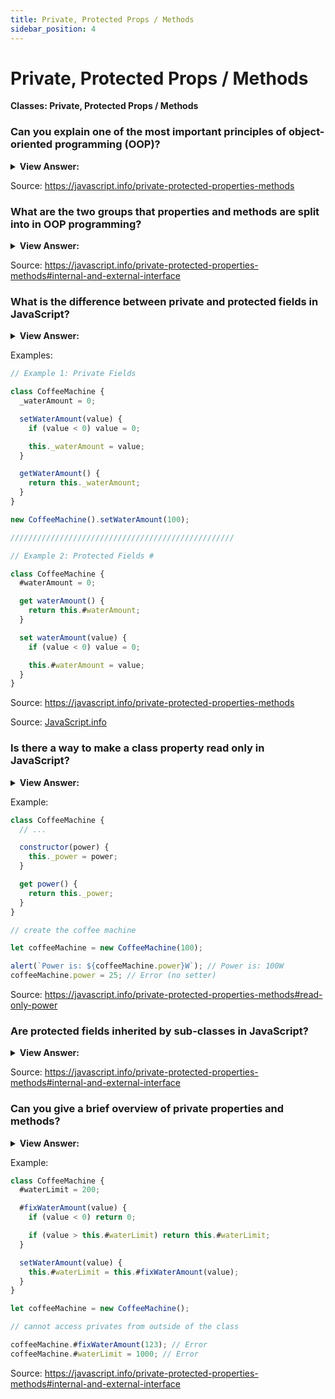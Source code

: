 ```yaml
---
title: Private, Protected Props / Methods
sidebar_position: 4
---
```


# Private, Protected Props / Methods

**Classes: Private, Protected Props / Methods**

<head>
  <title>Private, Protected Props / Methods - JavaScript Interview Questions</title>
  <meta charSet="utf-8" />
</head>

### Can you explain one of the most important principles of object-oriented programming (OOP)?

<details>
  <summary><strong>View Answer:</strong></summary>
  <div>
  <div><strong>Interview Response:</strong> One of the most important principles of object-oriented programming is delimiting (separating) internal interface from the external one.
</div>
  </div>
</details>

Source: <https://javascript.info/private-protected-properties-methods>

### What are the two groups that properties and methods are split into in OOP programming?

<details>
  <summary><strong>View Answer:</strong></summary>
  <div>
  <div><strong>Interview Response:</strong> In object-oriented programming properties and methods are split into the internal and external interfaces. The internal interface is methods and properties inside of a class that are accessible within the class, but not outside of it. The external interface are properties and methods that are outside of the class, but still accessible.
</div>
  </div>
</details>

Source: <https://javascript.info/private-protected-properties-methods#internal-and-external-interface>

### What is the difference between private and protected fields in JavaScript?

<details>
  <summary><strong>View Answer:</strong></summary>
  <div>
  <div><strong>Interview Response:</strong> The main difference between private and protected fields is that private fields are supported at the language level and protected fields are not. Protected properties are usually prefixed with an underscore "_". That is not enforced on the language level, but there is a well-known convention between programmers that such properties and methods should not be accessed from the outside. Privates should start with #. They are only accessible from inside the class and currently have language level support (almost a standard). On the language level, # is a special sign that the field is private. We cannot access it from outside or from inheriting classes. It should be noted that private fields may require a Polyfill to account for older browsers.
</div>
  </div>
</details>

Examples:

```js
// Example 1: Private Fields

class CoffeeMachine {
  _waterAmount = 0;

  setWaterAmount(value) {
    if (value < 0) value = 0;

    this._waterAmount = value;
  }

  getWaterAmount() {
    return this._waterAmount;
  }
}

new CoffeeMachine().setWaterAmount(100);

//////////////////////////////////////////////////

// Example 2: Protected Fields #

class CoffeeMachine {
  #waterAmount = 0;

  get waterAmount() {
    return this.#waterAmount;
  }

  set waterAmount(value) {
    if (value < 0) value = 0;

    this.#waterAmount = value;
  }
}
```

Source: <https://javascript.info/private-protected-properties-methods>

Source: [JavaScript.info](https://javascript.info/private-protected-properties-methods#internal-and-external-interface)

### Is there a way to make a class property read only in JavaScript?

<details>
  <summary><strong>View Answer:</strong></summary>
  <div>
  <div><strong>Interview Response:</strong> Yes, this is possible by creating a getter and withdrawing the setter from the equation. This allows access to the value that was created at creation time, but it cannot be overridden after that point.
</div>
  </div>
</details>

Example:

```js
class CoffeeMachine {
  // ...

  constructor(power) {
    this._power = power;
  }

  get power() {
    return this._power;
  }
}

// create the coffee machine

let coffeeMachine = new CoffeeMachine(100);

alert(`Power is: ${coffeeMachine.power}W`); // Power is: 100W
coffeeMachine.power = 25; // Error (no setter)
```

Source: <https://javascript.info/private-protected-properties-methods#read-only-power>

### Are protected fields inherited by sub-classes in JavaScript?

<details>
  <summary><strong>View Answer:</strong></summary>
  <div>
  <div><strong>Interview Response:</strong> Yes, if we inherit from a parent classes then the inheriting class has access to protected fields. The same rules apply in the inheriting class as they do in the parent.
</div>
  </div>
</details>

Source: <https://javascript.info/private-protected-properties-methods#internal-and-external-interface>

### Can you give a brief overview of private properties and methods?

<details>
  <summary><strong>View Answer:</strong></summary>
  <div>
  <div><strong>Interview Response:</strong> Private methods and properties with the private # indicator is only accessible within a class. On the language level, # is a special sign that the field is private. We cannot access it from outside or from inheriting classes. Private fields do not conflict with public ones. We can have both private and public fields at the same time. Unlike protected ones, private fields are enforced by the language itself.
</div>
  </div>
</details>

Example:

```js
class CoffeeMachine {
  #waterLimit = 200;

  #fixWaterAmount(value) {
    if (value < 0) return 0;

    if (value > this.#waterLimit) return this.#waterLimit;
  }

  setWaterAmount(value) {
    this.#waterLimit = this.#fixWaterAmount(value);
  }
}

let coffeeMachine = new CoffeeMachine();

// cannot access privates from outside of the class

coffeeMachine.#fixWaterAmount(123); // Error
coffeeMachine.#waterLimit = 1000; // Error
```

Source: <https://javascript.info/private-protected-properties-methods#internal-and-external-interface>
